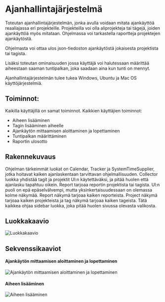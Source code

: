 # Ajanhallintajärjestelmä

Toteutan ajanhallintajärjestelmän, jonka avulla voidaan mitata ajankäyttöä reaaliajassa eri projekteille. Projekteilla voi olla aliprojekteja tai tägejä, joiden ajankäyttöä myös mitataan. Ohjelmassa voi tarkastella raportteja projektejen ajankäytöstä.

Ohjelmasta voi ottaa ulos json-tiedoston ajankäytöstä jokaisesta projektista tai tagista.

Lisäksi toteutan ominaisuuden jossa käyttäjä voi halutessaan määrittää aiheestaan saaman tuntipalkan, joka saadaan aina kun tunti on mennyt.

Ajanhallintajärjestelmän tulee tukea Windows, Ubuntu ja Mac OS käyttöjärjestelmiä.

## Toiminnot:
Kaikilla käyttäjillä on samat toiminnot.
Kaikkien käyttäjien toiminnot:

 - Aiheen lisääminen
 - Tagin lisääminen aiheelle
 - Ajankäytön mittaamisen aloittaminen ja lopettaminen
 - Tuntipalkan määrittäminen
 - Raportin ulosotto

## Rakennekuvaus

Ohjelman tärkeimmät luokat on Calendar, Tracker ja SystemTimeSupplier, jotka hoitavat kaiken ajanlaskentaan tarvittavan ohjelmallisuuden. Collector luokka yhdistää tagit ja projektit UI:n käytettäväksi, ja pitää huolen että ajanlasku tapahtuu oikein. Report tarjoaa reportin projektista tai tagista. UI:n puoli on epä epäselvälvempi, mutta yksinkertaisuudessaan on olemassa kolme näkymää. Report näkymä tarjoaa kaiken reporteista. Project näkymä tarjoaa kaiken projekteista ja tag näkymä tarjoaa kaiken tageista. Tätä kaikkea ohjaa sidebar luokka, joka pitää huolen sivussa olevasta valikosta.

## Luokkakaavio
![Luokkakaavio](https://github.com/rovaniemi/vulpy/blob/master/dokumentaatio/luokkakaavio-27.04.2017.png)

## Sekvenssikaaviot

#### Ajankäytön mittaamisen aloittaminen ja lopettaminen

![Ajankäytön mittaamisen aloittaminen ja lopettaminen](https://github.com/rovaniemi/vulpy/blob/master/dokumentaatio/ajankaytto.png)

#### Aiheen lisääminen

![Aiheen lisääminen](https://github.com/rovaniemi/vulpy/blob/master/dokumentaatio/Aiheenlisaaminen.png)
